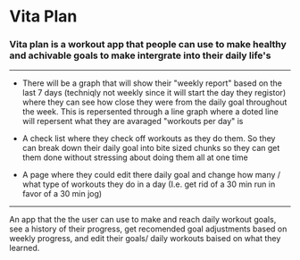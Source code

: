 # Vita Plan
### Vita plan is a workout app that people can use to make healthy and achivable goals to make intergrate into their daily life's

---------------------------------------------------------------------------------------------------------------------------------------------------------------------------------

- There will be a graph that will show their "weekly report" based on the last 7 days (techniqly not weekly since it will start the day they registor) where they can see how close they were from the daily goal throughout the week. This is repersented through a line graph where a doted line will repersent what they are avaraged "workouts per day" is


- A check list where they check off workouts as they do them. So they can break down their daily goal into bite sized chunks so they can get them done without stressing about doing them all at one time

- A page where they could edit there daily goal and change how many / what type of workouts they do in a day (I.e. get rid of a 30 min run in favor of a 30 min jog)

---------------------------------------------------------------------------------------------------------------------------------------------------------------------------------

An app that the the user can use to make and reach daily workout goals, see a history of their progress, get recomended goal adjustments based on weekly progress, and edit their goals/ daily workouts baised on what they learned.
